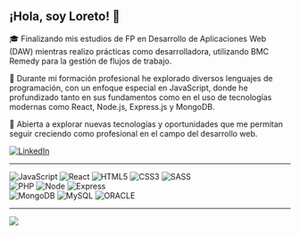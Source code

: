 ## ¡Hola, soy Loreto! 👋

🎓 Finalizando mis estudios de FP en Desarrollo de Aplicaciones Web (DAW) mientras realizo prácticas como desarrolladora, utilizando BMC Remedy para la gestión de flujos de trabajo.

🌟 Durante mi formación profesional he explorado diversos lenguajes de programación, con un enfoque especial en JavaScript, donde he profundizado tanto en sus fundamentos como en el uso de tecnologías modernas como React, Node.js, Express.js y MongoDB.

💼 Abierta a explorar nuevas tecnologías y oportunidades que me permitan seguir creciendo como profesional en el campo del desarrollo web.

[![LinkedIn](https://img.shields.io/badge/LinkedIn-%230077B5.svg?logo=linkedin&logoColor=white)](https://linkedin.com/in/loreto-garde) 

--- 
![JavaScript](https://img.shields.io/badge/javascript-%23323330.svg?style=for-the-badge&logo=javascript&logoColor=%23F7DF1E)
![React](https://img.shields.io/badge/React-20232A?style=for-the-badge&logo=react&logoColor=61DAFB)
![HTML5](https://img.shields.io/badge/html5-%23E34F26.svg?style=for-the-badge&logo=html5&logoColor=white) 
![CSS3](https://img.shields.io/badge/css3-%231572B6.svg?style=for-the-badge&logo=css3&logoColor=white) 
![SASS](https://img.shields.io/badge/SASS-hotpink.svg?style=for-the-badge&logo=SASS&logoColor=white)  
![PHP](https://img.shields.io/badge/php-%23777BB4.svg?style=for-the-badge&logo=php&logoColor=white)
![Node](https://img.shields.io/badge/Node.js-43853D?style=for-the-badge&logo=node.js&logoColor=white)
![Express](https://img.shields.io/badge/Express.js-404D59?style=for-the-badge)  
![MongoDB](https://img.shields.io/badge/MongoDB-4EA94B?style=for-the-badge&logo=mongodb&logoColor=white)
![MySQL](https://img.shields.io/badge/mysql-4479A1.svg?style=for-the-badge&logo=mysql&logoColor=white) 
![ORACLE](https://img.shields.io/badge/Oracle-F80000?style=for-the-badge&logo=Oracle&logoColor=white)  


---
[![](https://visitcount.itsvg.in/api?id=loret0g&icon=0&color=0)](https://visitcount.itsvg.in)
